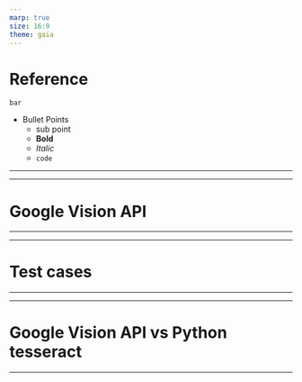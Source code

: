 ```yaml
---
marp: true
size: 16:9
theme: gaia
---
```


# Reference
    bar
- Bullet Points
    - sub point
    - **Bold**
    - _Italic_
    - `code`
--- 

---
# Google Vision API

---

---
# Test cases

---


---
# Google Vision API vs Python tesseract

---
